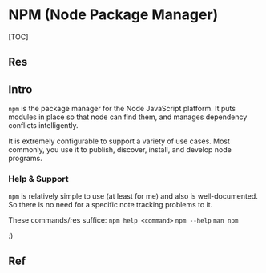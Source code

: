 # NPM (Node Package Manager)

[TOC]



## Res


## Intro
`npm` is the package manager for the Node JavaScript platform. It puts modules in place so that node can find them, and manages dependency conflicts intelligently.

It is extremely configurable to support a variety of use cases. Most commonly, you use it to publish, discover, install, and develop node programs.

### Help & Support
`npm` is relatively simple to use (at least for me) and also is well-documented. 
So there is no need for a specific note tracking problems to it.

These commands/res suffice:
`npm help <command>`
`npm --help`
`man npm`

:)



## Ref

